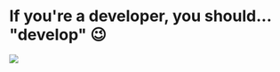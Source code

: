 # If you're a developer, you should... "develop" 😉

![](https://dbdzm869oupei.cloudfront.net/img/sticker/large/10659.jpg)